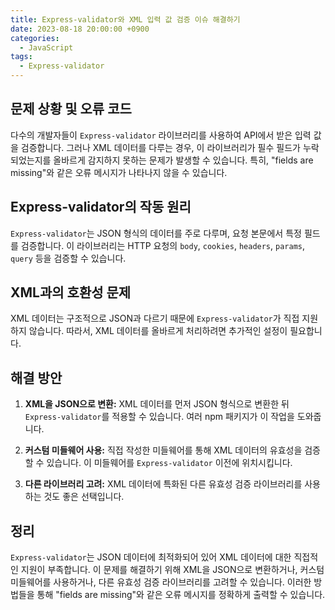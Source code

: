 ```yaml
---
title: Express-validator와 XML 입력 값 검증 이슈 해결하기
date: 2023-08-18 20:00:00 +0900
categories:
  - JavaScript
tags:
  - Express-validator
---
```


## 문제 상황 및 오류 코드

다수의 개발자들이 `Express-validator` 라이브러리를 사용하여 API에서 받은 입력 값을 검증합니다. 그러나 XML 데이터를 다루는 경우, 이 라이브러리가 필수 필드가 누락되었는지를 올바르게 감지하지 못하는 문제가 발생할 수 있습니다. 특히, "fields are missing"와 같은 오류 메시지가 나타나지 않을 수 있습니다.

## Express-validator의 작동 원리

`Express-validator`는 JSON 형식의 데이터를 주로 다루며, 요청 본문에서 특정 필드를 검증합니다. 이 라이브러리는 HTTP 요청의 `body`, `cookies`, `headers`, `params`, `query` 등을 검증할 수 있습니다. 

## XML과의 호환성 문제

XML 데이터는 구조적으로 JSON과 다르기 때문에 `Express-validator`가 직접 지원하지 않습니다. 따라서, XML 데이터를 올바르게 처리하려면 추가적인 설정이 필요합니다.

## 해결 방안

1. **XML을 JSON으로 변환:** XML 데이터를 먼저 JSON 형식으로 변환한 뒤 `Express-validator`를 적용할 수 있습니다. 여러 npm 패키지가 이 작업을 도와줍니다.

2. **커스텀 미들웨어 사용:** 직접 작성한 미들웨어를 통해 XML 데이터의 유효성을 검증할 수 있습니다. 이 미들웨어를 `Express-validator` 이전에 위치시킵니다.

3. **다른 라이브러리 고려:** XML 데이터에 특화된 다른 유효성 검증 라이브러리를 사용하는 것도 좋은 선택입니다.

## 정리

`Express-validator`는 JSON 데이터에 최적화되어 있어 XML 데이터에 대한 직접적인 지원이 부족합니다. 이 문제를 해결하기 위해 XML을 JSON으로 변환하거나, 커스텀 미들웨어를 사용하거나, 다른 유효성 검증 라이브러리를 고려할 수 있습니다. 이러한 방법들을 통해 "fields are missing"와 같은 오류 메시지를 정확하게 출력할 수 있습니다.